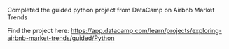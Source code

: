 Completed the guided python project from DataCamp on Airbnb Market Trends

Find the project here:
https://app.datacamp.com/learn/projects/exploring-airbnb-market-trends/guided/Python
